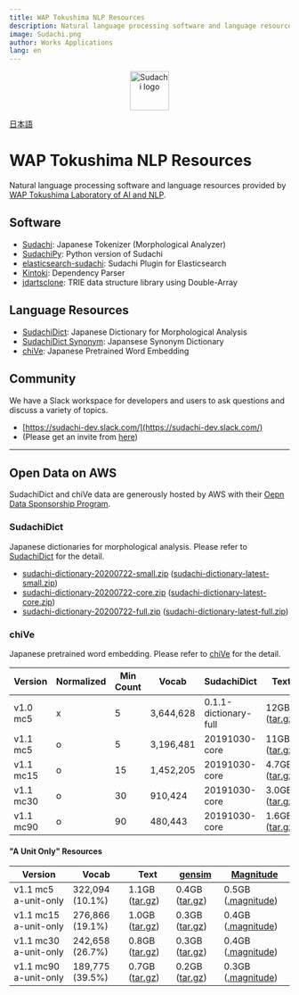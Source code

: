 ```yaml
---
title: WAP Tokushima NLP Resources
description: Natural language processing software and language resources provided by WAP Tokushima Laboratory of AI and NLP - Tokenizer Sudachi, word embedding chiVe, and more!
image: Sudachi.png
author: Works Applications
lang: en
---
```



<p align="center"><img width="70" src="./Sudachi.png" alt="Sudachi logo"></p>

[日本語](index)


# WAP Tokushima NLP Resources

Natural language processing software and language resources provided by [WAP Tokushima Laboratory of AI and NLP](https://www.worksap.co.jp/about/csr/nlp/).


## Software

- [Sudachi](https://github.com/WorksApplications/Sudachi): Japanese Tokenizer (Morphological Analyzer)
- [SudachiPy](https://github.com/WorksApplications/SudachiPy): Python version of Sudachi
- [elasticsearch-sudachi](https://github.com/WorksApplications/elasticsearch-sudachi): Sudachi Plugin for Elasticsearch
- [Kintoki](https://github.com/WorksApplications/kintoki): Dependency Parser
- [jdartsclone](https://github.com/WorksApplications/jdartsclone): TRIE data structure library using Double-Array


## Language Resources

- [SudachiDict](https://github.com/WorksApplications/SudachiDict): Japanese Dictionary for Morphological Analysis
- [SudachiDict Synonym](https://github.com/WorksApplications/SudachiDict/blob/develop/docs/synonyms.md): Japansese Synonym Dictionary
- [chiVe](https://github.com/WorksApplications/chiVe): Japanese Pretrained Word Embedding

## Community

We have a Slack workspace for developers and users to ask questions and discuss a variety of topics.

- [https://sudachi-dev.slack.com/](https://sudachi-dev.slack.com/)
- (Please get an invite from [here](https://join.slack.com/t/sudachi-dev/shared_invite/enQtMzg2NTI2NjYxNTUyLTMyYmNkZWQ0Y2E5NmQxMTI3ZGM3NDU0NzU4NGE1Y2UwYTVmNTViYjJmNDI0MWZiYTg4ODNmMzgxYTQ3ZmI2OWU))
  

***


## Open Data on AWS

SudachiDict and chiVe data are generously hosted by AWS with their [Oepn Data Sponsorship Program](https://registry.opendata.aws/sudachi/).

### SudachiDict

Japanese dictionaries for morphological analysis. Please refer to [SudachiDict](https://github.com/WorksApplications/SudachiDict) for the detail.

- [sudachi-dictionary-20200722-small.zip](https://sudachi.s3-ap-northeast-1.amazonaws.com/sudachidict/sudachi-dictionary-20200722-small.zip) ([sudachi-dictionary-latest-small.zip](https://sudachi.s3-ap-northeast-1.amazonaws.com/sudachidict/sudachi-dictionary-latest-small.zip))
- [sudachi-dictionary-20200722-core.zip](https://sudachi.s3-ap-northeast-1.amazonaws.com/sudachidict/sudachi-dictionary-20200722-core.zip) ([sudachi-dictionary-latest-core.zip](https://sudachi.s3-ap-northeast-1.amazonaws.com/sudachidict/sudachi-dictionary-latest-core.zip))
- [sudachi-dictionary-20200722-full.zip](https://sudachi.s3-ap-northeast-1.amazonaws.com/sudachidict/sudachi-dictionary-20200722-full.zip) ([sudachi-dictionary-latest-full.zip](https://sudachi.s3-ap-northeast-1.amazonaws.com/sudachidict/sudachi-dictionary-latest-full.zip))

### chiVe

Japanese pretrained word embedding. Please refer to [chiVe](https://github.com/WorksApplications/chiVe) for the detail.

| Version   | Normalized | Min Count | Vocab     | SudachiDict           | Text                                                                                                   | [gensim](https://radimrehurek.com/gensim/)                                                                    | [Magnitude](https://github.com/plasticityai/magnitude)                                                        |
| --------- | ---------- | --------- | --------- | --------------------- | ------------------------------------------------------------------------------------------------------ | ------------------------------------------------------------------------------------------------------------- | ------------------------------------------------------------------------------------------------------------- |
| v1.0 mc5  | x          | 5         | 3,644,628 | 0.1.1-dictionary-full | 12GB ([tar.gz](https://sudachi.s3-ap-northeast-1.amazonaws.com/chive/chive-1.0-mc5-20190314.tar.gz))   | 4.1GB ([tar.gz](https://sudachi.s3-ap-northeast-1.amazonaws.com/chive/chive-1.0-mc5-20190314_gensim.tar.gz))  | 6.7GB ([.magnitude](https://sudachi.s3-ap-northeast-1.amazonaws.com/chive/chive-1.0-mc5-20190314.magnitude))  |
| v1.1 mc5  | o          | 5         | 3,196,481 | 20191030-core         | 11GB ([tar.gz](https://sudachi.s3-ap-northeast-1.amazonaws.com/chive/chive-1.1-mc5-20200318.tar.gz))   | 3.6GB ([tar.gz](https://sudachi.s3-ap-northeast-1.amazonaws.com/chive/chive-1.1-mc5-20200318_gensim.tar.gz))  | 6.0GB ([.magnitude](https://sudachi.s3-ap-northeast-1.amazonaws.com/chive/chive-1.1-mc5-20200318.magnitude))  |
| v1.1 mc15 | o          | 15        | 1,452,205 | 20191030-core         | 4.7GB ([tar.gz](https://sudachi.s3-ap-northeast-1.amazonaws.com/chive/chive-1.1-mc15-20200318.tar.gz)) | 1.7GB ([tar.gz](https://sudachi.s3-ap-northeast-1.amazonaws.com/chive/chive-1.1-mc15-20200318_gensim.tar.gz)) | 2.6GB ([.magnitude](https://sudachi.s3-ap-northeast-1.amazonaws.com/chive/chive-1.1-mc15-20200318.magnitude)) |
| v1.1 mc30 | o          | 30        | 910,424   | 20191030-core         | 3.0GB ([tar.gz](https://sudachi.s3-ap-northeast-1.amazonaws.com/chive/chive-1.1-mc30-20200318.tar.gz)) | 1.1GB ([tar.gz](https://sudachi.s3-ap-northeast-1.amazonaws.com/chive/chive-1.1-mc30-20200318_gensim.tar.gz)) | 1.6GB ([.magnitude](https://sudachi.s3-ap-northeast-1.amazonaws.com/chive/chive-1.1-mc30-20200318.magnitude)) |
| v1.1 mc90 | o          | 90        | 480,443   | 20191030-core         | 1.6GB ([tar.gz](https://sudachi.s3-ap-northeast-1.amazonaws.com/chive/chive-1.1-mc90-20200318.tar.gz)) | 0.6GB ([tar.gz](https://sudachi.s3-ap-northeast-1.amazonaws.com/chive/chive-1.1-mc90-20200318_gensim.tar.gz)) | 0.8GB ([.magnitude](https://sudachi.s3-ap-northeast-1.amazonaws.com/chive/chive-1.1-mc90-20200318.magnitude)) |

#### "A Unit Only" Resources

| Version               | Vocab           | Text                                                                                                               | [gensim](https://radimrehurek.com/gensim/)                                                                                | [Magnitude](https://github.com/plasticityai/magnitude)                                                                    |
| --------------------- | --------------- | ------------------------------------------------------------------------------------------------------------------ | ------------------------------------------------------------------------------------------------------------------------- | ------------------------------------------------------------------------------------------------------------------------- |
| v1.1 mc5 a-unit-only  | 322,094 (10.1%) | 1.1GB ([tar.gz](https://sudachi.s3-ap-northeast-1.amazonaws.com/chive/chive-1.1-mc5-20200318-a-unit-only.tar.gz))  | 0.4GB ([tar.gz](https://sudachi.s3-ap-northeast-1.amazonaws.com/chive/chive-1.1-mc5-20200318-a-unit-only_gensim.tar.gz))  | 0.5GB ([.magnitude](https://sudachi.s3-ap-northeast-1.amazonaws.com/chive/chive-1.1-mc5-20200318-a-unit-only.magnitude))  |
| v1.1 mc15 a-unit-only | 276,866 (19.1%) | 1.0GB ([tar.gz](https://sudachi.s3-ap-northeast-1.amazonaws.com/chive/chive-1.1-mc15-20200318-a-unit-only.tar.gz)) | 0.3GB ([tar.gz](https://sudachi.s3-ap-northeast-1.amazonaws.com/chive/chive-1.1-mc15-20200318-a-unit-only_gensim.tar.gz)) | 0.4GB ([.magnitude](https://sudachi.s3-ap-northeast-1.amazonaws.com/chive/chive-1.1-mc15-20200318-a-unit-only.magnitude)) |
| v1.1 mc30 a-unit-only | 242,658 (26.7%) | 0.8GB ([tar.gz](https://sudachi.s3-ap-northeast-1.amazonaws.com/chive/chive-1.1-mc30-20200318-a-unit-only.tar.gz)) | 0.3GB ([tar.gz](https://sudachi.s3-ap-northeast-1.amazonaws.com/chive/chive-1.1-mc30-20200318-a-unit-only_gensim.tar.gz)) | 0.4GB ([.magnitude](https://sudachi.s3-ap-northeast-1.amazonaws.com/chive/chive-1.1-mc30-20200318-a-unit-only.magnitude)) |
| v1.1 mc90 a-unit-only | 189,775 (39.5%) | 0.7GB ([tar.gz](https://sudachi.s3-ap-northeast-1.amazonaws.com/chive/chive-1.1-mc90-20200318-a-unit-only.tar.gz)) | 0.2GB ([tar.gz](https://sudachi.s3-ap-northeast-1.amazonaws.com/chive/chive-1.1-mc90-20200318-a-unit-only_gensim.tar.gz)) | 0.3GB ([.magnitude](https://sudachi.s3-ap-northeast-1.amazonaws.com/chive/chive-1.1-mc90-20200318-a-unit-only.magnitude)) |
